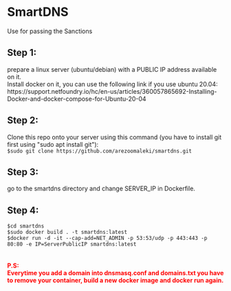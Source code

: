 # SmartDNS
Use for passing the Sanctions



<h2>Step 1:</h2>
prepare a linux server (ubuntu/debian) with a PUBLIC IP address available on it.<br/>
Install docker on it, you can use the following link if you use ubuntu 20.04:<br/>
https://support.netfoundry.io/hc/en-us/articles/360057865692-Installing-Docker-and-docker-compose-for-Ubuntu-20-04

<h2>Step 2:</h2>
Clone this repo onto your server using this command (you have to install git first using "sudo apt install git"):<br/>
<code>$sudo git clone https://github.com/arezoomaleki/smartdns.git</code>


<h2>Step 3:</h2>
go to the smartdns directory and change SERVER_IP in Dockerfile.



<h2>Step 4:</h2>
<code>$cd smartdns</code><br/>
<code>$sudo docker build . -t smartdns:latest</code><br/>
<code>$docker run -d -it --cap-add=NET_ADMIN -p 53:53/udp -p 443:443 -p 80:80 -e IP=ServerPublicIP smartdns:latest</code><br/>
<br/><br/>
<div style='color: red'>
  <b>P.S:</b><br/>
  <b>Everytime you add a domain into dnsmasq.conf and domains.txt you have to remove your container, build a new docker image and docker run again.</b>
<div>
